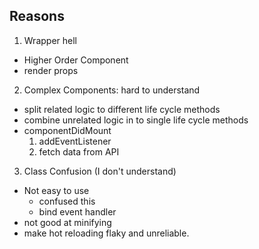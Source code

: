 ## Reasons
1. Wrapper hell
  * Higher Order Component
  * render props

2. Complex Components: hard to understand
 * split related logic to different life cycle methods
 * combine unrelated logic in to single life cycle methods
  * componentDidMount
    1. addEventListener
    2. fetch data from API

3. Class Confusion (I don't understand)
  * Not easy to use
    * confused this
    * bind event handler
  * not good at minifying
  * make hot reloading flaky and unreliable.
